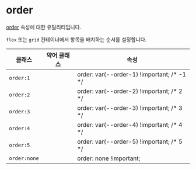 # order

[order](https://developer.mozilla.org/en-US/docs/Web/CSS/order) 속성에 대한 유틸리티입니다.

<code>flex</code> 또는 <code>grid</code> 컨테이너에서 항목을 배치하는 순서를 설정합니다.

<table>
  <thead>
    <tr>
      <th scope="col">클래스</th>
      <th scope="col">약어 클래스</th>
      <th scope="col">속성</th>
    </tr>
  </thead>
  <tbody>
  <tr>
    <td><code>order:1</code></td>
    <td class="blank"></td>
    <td><span class="code">order: var(--order-1) !important;</span> <span class="c:weak">/* -1 */</span></td>
  </tr>

  <tr>
    <td><code>order:2</code></td>
    <td class="blank"></td>
    <td><span class="code">order: var(--order-2) !important;</span> <span class="c:weak">/* 2 */</span></td>
  </tr>

  <tr>
    <td><code>order:3</code></td>
    <td class="blank"></td>
    <td><span class="code">order: var(--order-3) !important;</span> <span class="c:weak">/* 3 */</span></td>
  </tr>

  <tr>
    <td><code>order:4</code></td>
    <td class="blank"></td>
    <td><span class="code">order: var(--order-4) !important;</span> <span class="c:weak">/* 4 */</span></td>
  </tr>

  <tr>
    <td><code>order:5</code></td>
    <td class="blank"></td>
    <td><span class="code">order: var(--order-5) !important;</span> <span class="c:weak">/* 5 */</span></td>
  </tr>

  <tr>
    <td><code>order:none</code></td>
    <td class="blank"></td>
    <td><span class="code">order: none !important;</span></td>
  </tr>

  </tbody>

</table>
